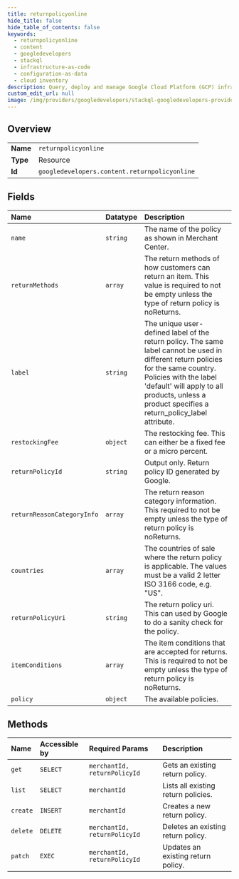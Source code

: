 ```yaml
---
title: returnpolicyonline
hide_title: false
hide_table_of_contents: false
keywords:
  - returnpolicyonline
  - content
  - googledevelopers    
  - stackql
  - infrastructure-as-code
  - configuration-as-data
  - cloud inventory
description: Query, deploy and manage Google Cloud Platform (GCP) infrastructure and resources using SQL
custom_edit_url: null
image: /img/providers/googledevelopers/stackql-googledevelopers-provider-featured-image.png
---
```

  
    

## Overview
<table><tbody>
<tr><td><b>Name</b></td><td><code>returnpolicyonline</code></td></tr>
<tr><td><b>Type</b></td><td>Resource</td></tr>
<tr><td><b>Id</b></td><td><code>googledevelopers.content.returnpolicyonline</code></td></tr>
</tbody></table>

## Fields
| Name | Datatype | Description |
|:-----|:---------|:------------|
| `name` | `string` | The name of the policy as shown in Merchant Center. |
| `returnMethods` | `array` | The return methods of how customers can return an item. This value is required to not be empty unless the type of return policy is noReturns. |
| `label` | `string` | The unique user-defined label of the return policy. The same label cannot be used in different return policies for the same country. Policies with the label 'default' will apply to all products, unless a product specifies a return_policy_label attribute. |
| `restockingFee` | `object` | The restocking fee. This can either be a fixed fee or a micro percent. |
| `returnPolicyId` | `string` | Output only. Return policy ID generated by Google. |
| `returnReasonCategoryInfo` | `array` | The return reason category information. This required to not be empty unless the type of return policy is noReturns. |
| `countries` | `array` | The countries of sale where the return policy is applicable. The values must be a valid 2 letter ISO 3166 code, e.g. "US". |
| `returnPolicyUri` | `string` | The return policy uri. This can used by Google to do a sanity check for the policy. |
| `itemConditions` | `array` | The item conditions that are accepted for returns. This is required to not be empty unless the type of return policy is noReturns. |
| `policy` | `object` | The available policies. |
## Methods
| Name | Accessible by | Required Params | Description |
|:-----|:--------------|:----------------|:------------|
| `get` | `SELECT` | `merchantId, returnPolicyId` | Gets an existing return policy. |
| `list` | `SELECT` | `merchantId` | Lists all existing return policies. |
| `create` | `INSERT` | `merchantId` | Creates a new return policy. |
| `delete` | `DELETE` | `merchantId, returnPolicyId` | Deletes an existing return policy. |
| `patch` | `EXEC` | `merchantId, returnPolicyId` | Updates an existing return policy. |
